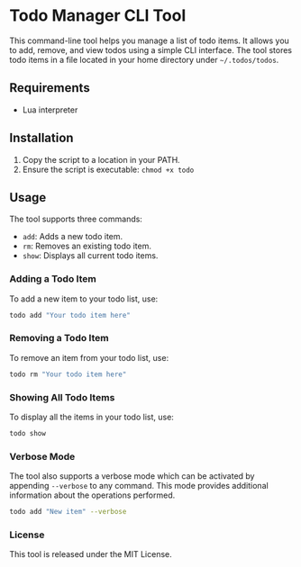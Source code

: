 # Todo Manager CLI Tool

This command-line tool helps you manage a list of todo items. It allows you to add, remove, and view todos using a simple CLI interface. The tool stores todo items in a file located in your home directory under `~/.todos/todos`.

## Requirements

- Lua interpreter

## Installation

1. Copy the script to a location in your PATH.
2. Ensure the script is executable: `chmod +x todo`

## Usage

The tool supports three commands:

- `add`: Adds a new todo item.
- `rm`: Removes an existing todo item.
- `show`: Displays all current todo items.

### Adding a Todo Item

To add a new item to your todo list, use:

```bash
todo add "Your todo item here"
```

### Removing a Todo Item

To remove an item from your todo list, use:

```bash
todo rm "Your todo item here"
```

### Showing All Todo Items

To display all the items in your todo list, use:

```bash
todo show
```

### Verbose Mode

The tool also supports a verbose mode which can be activated by appending `--verbose` to any command. This mode provides additional information about the operations performed.

```bash
todo add "New item" --verbose
```

### License

This tool is released under the MIT License.
